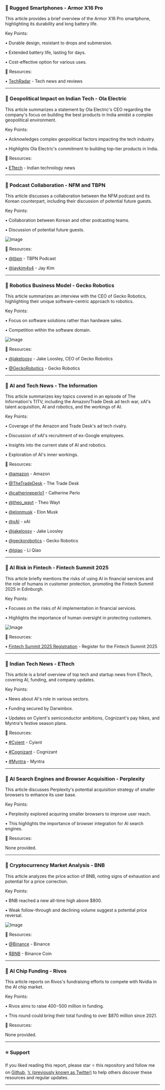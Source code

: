 ### 🤖 Rugged Smartphones - Armor X16 Pro

This article provides a brief overview of the Armor X16 Pro smartphone, highlighting its durability and long battery life.

Key Points:

• Durable design, resistant to drops and submersion.


• Extended battery life, lasting for days.


• Cost-effective option for various uses.


🔗 Resources:

• [TechRadar](https://x.com/techradar) - Tech news and reviews


---

### 🤖 Geopolitical Impact on Indian Tech - Ola Electric

This article summarizes a statement by Ola Electric's CEO regarding the company's focus on building the best products in India amidst a complex geopolitical environment.

Key Points:

• Acknowledges complex geopolitical factors impacting the tech industry.


• Highlights Ola Electric's commitment to building top-tier products in India.


🔗 Resources:

• [ETtech](https://x.com/ETtech) - Indian technology news


---

### 🤖 Podcast Collaboration - NFM and TBPN

This article discusses a collaboration between the NFM podcast and its Korean counterpart, including their discussion of potential future guests.


Key Points:

• Collaboration between Korean and other podcasting teams.


• Discussion of potential future guests.


![Image](https://pbs.twimg.com/amplify_video_thumb/1956497637139791872/img/dP8Q4Xcm0urRZsJJ.jpg)


🔗 Resources:

• [@tbpn](https://x.com/tbpn) - TBPN Podcast


• [@jaykim4x4](https://x.com/jaykim4x4) - Jay Kim


---

### 🤖 Robotics Business Model - Gecko Robotics

This article summarizes an interview with the CEO of Gecko Robotics, highlighting their unique software-centric approach to robotics.

Key Points:

• Focus on software solutions rather than hardware sales.


• Competition within the software domain.


![Image](https://pbs.twimg.com/media/GybFvhWXIAAhFW7.jpg)

🔗 Resources:

• [@jakeloosy](https://x.com/jakeloosy) - Jake Loosley, CEO of Gecko Robotics


• [@GeckoRobotics](https://x.com/geckorobotics) - Gecko Robotics


---

### 🤖 AI and Tech News - The Information

This article summarizes key topics covered in an episode of The Information's TITV, including the Amazon/Trade Desk ad tech war, xAI's talent acquisition, AI and robotics, and the workings of AI.

Key Points:

• Coverage of the Amazon and Trade Desk's ad tech rivalry.


• Discussion of xAI's recruitment of ex-Google employees.


• Insights into the current state of AI and robotics.


• Exploration of AI's inner workings.


🔗 Resources:

• [@amazon](https://x.com/amazon) - Amazon


• [@TheTradeDesk](https://x.com/TheTradeDesk) - The Trade Desk


• [@catherineperlo1](https://x.com/catherineperlo1) - Catherine Perlo


• [@theo_wayt](https://x.com/theo_wayt) - Theo Wayt


• [@elonmusk](https://x.com/elonmusk) - Elon Musk


• [@xAI](https://x.com/xai) - xAI


• [@jakeloosy](https://x.com/jakeloosy) - Jake Loosley


• [@geckorobotics](https://x.com/geckorobotics) - Gecko Robotics


• [@lqiao](https://x.com/lqiao) - Li Qiao


---

### 🤖 AI Risk in Fintech - Fintech Summit 2025

This article briefly mentions the risks of using AI in financial services and the role of humans in customer protection, promoting the Fintech Summit 2025 in Edinburgh.

Key Points:

• Focuses on the risks of AI implementation in financial services.


• Highlights the importance of human oversight in protecting customers.


![Image](https://pbs.twimg.com/media/GyYlovKXEAMgwxZ?format=jpg&name=small)

🔗 Resources:

• [Fintech Summit 2025 Registration](http://buff.ly/UCCsClg) - Register for the Fintech Summit 2025


---

### 🤖 Indian Tech News - ETtech

This article is a brief overview of top tech and startup news from ETtech, covering AI, funding, and company updates.


Key Points:

• News about AI's role in various sectors.


• Funding secured by Darwinbox.


• Updates on Cyient's semiconductor ambitions, Cognizant's pay hikes, and Myntra's festive season plans.


🔗 Resources:

• [#Cyient](https://x.com/hashtag/Cyient?src=hashtag_click) - Cyient


• [#Cognizant](https://x.com/hashtag/Cognizant?src=hashtag_click) - Cognizant


• [#Myntra](https://x.com/hashtag/Myntra?src=hashtag_click) - Myntra


---

### 🤖 AI Search Engines and Browser Acquisition - Perplexity

This article discusses Perplexity's potential acquisition strategy of smaller browsers to enhance its user base.

Key Points:

• Perplexity explored acquiring smaller browsers to improve user reach.


• This highlights the importance of browser integration for AI search engines.


🔗 Resources:

None provided.

---

### 🤖 Cryptocurrency Market Analysis - BNB

This article analyzes the price action of BNB, noting signs of exhaustion and potential for a price correction.


Key Points:

• BNB reached a new all-time high above $800.


• Weak follow-through and declining volume suggest a potential price reversal.


![Image](https://pbs.twimg.com/media/GyVYdvUXYAEm8DN?format=jpg&name=small)

🔗 Resources:

• [@Binance](https://x.com/binance) - Binance


• [$BNB](https://x.com/search?q=%24BNB&src=cashtag_click) - Binance Coin


---

### 🤖 AI Chip Funding - Rivos

This article reports on Rivos's fundraising efforts to compete with Nvidia in the AI chip market.

Key Points:

• Rivos aims to raise $400-$500 million in funding.


• This round could bring their total funding to over $870 million since 2021.


🔗 Resources:

None provided.


---

### ⭐️ Support

If you liked reading this report, please star ⭐️ this repository and follow me on [Github](https://github.com/Drix10), [𝕏 (previously known as Twitter)](https://x.com/DRIX_10_) to help others discover these resources and regular updates.

---